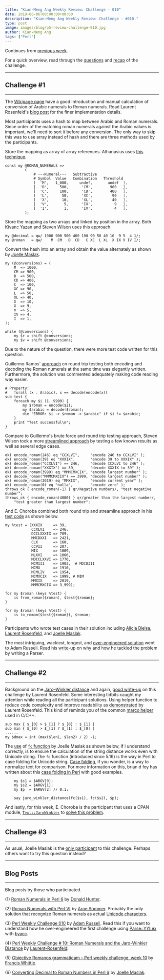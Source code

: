 ```yaml
---
title: "Kian-Meng Ang Weekly Review: Challenge - 010"
date: 2019-06-06T00:00:00+00:00
description: "Kian-Meng Ang Weekly Review: Challenge - #010."
type: post
image: images/blog/p5-review-challenge-010.jpg
author: Kian-Meng Ang
tags: ["Perl"]
---
```


Continues from [previous week](/blog/review-challenge-009).

For a quick overview, read through the [questions](/blog/perl-weekly-challenge-010/) and [recap](/blog/recap-challenge-010/) of the challenge.

***

## Challenge #1

***
The [Wikipage page](https://en.wikipedia.org/wiki/Roman_numerals) have a good introduction and manual calculation of conversion of Arabic numerals to Roman numerals. Read Laurent Rosenfeld's [blog post](http://blogs.perl.org/users/laurent_r/2019/05/perl-weekly-challenge-10-roman-numerals-and-jaro-winkler-distance.html) for the finer implementation details.

Most participants uses a hash to map between Arabic and Roman numerals. Since order of the matching roman numerals against the Arabic values is important, we'll need to sort it before any conversion. The only way to skip this was to use array instead of hash and there are three methods used by the participants.

Store the mapping as array of array references. Athanasius uses [this technique](https://github.com/manwar/perlweeklychallenge-club/blob/master/challenge-010/athanasius/perl5/ch-1.pl).

    const my @ROMAN_NUMERALS =>
             (
                 # ---Numeral---   Subtractive
                 # Symbol  Value   Combination   Threshold
                 [  'M',   1_000,     undef,       undef  ],
                 [  'D',     500,      'CM',        900   ],
                 [  'C',     100,      'CD',        400   ],
                 [  'L',      50,      'XC',         90   ],
                 [  'X',      10,      'XL',         40   ],
                 [  'V',       5,      'IX',          9   ],
                 [  'I',       1,      'IV',          4   ],
             );

Store the mapping as two arrays and linked by position in the array. Both [Kivanc Yazan](https://github.com/manwar/perlweeklychallenge-club/blob/master/challenge-010/kivanc-yazan/perl5/ch-1.pl) and [Steven Wilson](https://github.com/manwar/perlweeklychallenge-club/blob/master/challenge-010/steven-wilson/perl5/ch-1.pl) uses this approach.

    my @decimal = qw/ 1000 900 500 400 100 90 50 40 10  9 5  4 1/;
    my @roman   = qw/    M  CM   D  CD   C XC  L XL  X IX V IV I/;

Convert the hash into an array and obtain the value alternately as shown by [Joelle Maslak](https://github.com/manwar/perlweeklychallenge-club/blob/master/challenge-010/joelle-maslak/perl5/ch-1.pl).

    my (@conversions) = (
        M  => 1000,
        CM => 900,
        D  => 500,
        CD => 400,
        C  => 100,
        XC => 90,
        L  => 50,
        XL => 40,
        X  => 10,
        X  => 9,
        V  => 5,
        IV => 4,
        I  => 1,
    );

    while (@conversions) {
        my $r = shift @conversions;
        my $v = shift @conversions;

Due to the nature of the question, there were more test code written for this question.

Guillermo Ramos' [approach](https://github.com/manwar/perlweeklychallenge-club/blob/master/challenge-010/guillermo-ramos/perl5/ch-1.pl) on round trip testing both encoding and decoding the Roman numerals at the same time was elegantly written. Furthermore, the solution was commented adequately making code reading way easier.

    # Property:
    #   forall (x : Arabic). x == decode(encode(x))
    sub test {
        foreach my $i (1..9999) {
            my $roman = encode($i);
            my $arabic = decode($roman);
            die "ERROR: $i -> $roman -> $arabic" if $i != $arabic;
        }
        print "Test successful\n";
    }

Compare to Guillermo's brute force and round trip testing approach, Steven Wilson took a more [streamlined approach](https://github.com/manwar/perlweeklychallenge-club/blob/master/challenge-010/steven-wilson/perl5/ch-1.pl) by testing a few known results as well as several edge cases.

    ok( encode_roman(246) eq "CCXLVI",     "encode 246 to CCXLVI" );
    ok( encode_roman(39) eq "XXXIX",       "encode 39 to XXXIX" );
    ok( decode_roman("CCXLVI") == 246,     "decode CCXLVI to 246" );
    ok( decode_roman("XXXIX") == 39,       "decode XXXIX to 39" );
    ok( encode_roman(3999) eq "MMMCMXCIX", "encode largest number" );
    ok( decode_roman("MMMCMXCIX") == 3999, "decode largest number" );
    ok( encode_roman(2019) eq "MMXIX",     "encode current year" );
    ok( encode_roman(0) eq "nulla",        "encode zero" );
    throws_ok { encode_roman(-1) } qr/Negative numbers/, "test negative number";
    throws_ok { encode_roman(4000) } qr/greater than the largest number/,
        "test greater than largest number";

And E. Choroba combined both round trip and streamline approach in his [test code](https://github.com/manwar/perlweeklychallenge-club/blob/master/challenge-010/e-choroba/perl5/ch-1.pl) as shown below.

    my %test = (XXXIX     => 39,
                CCXLVI    => 246,
                DCCLXXXIX => 789,
                MMCDXXI   => 2421,
                CLX       => 160,
                CCVII     => 207,
                MIX       => 1009,
                MLXVI     => 1066,
                MDCCLXXVI => 1776,
                MCMIII    => 1903,  # MDCDIII
                MCMX      => 1910,
                MCMLIV    => 1954,
                MCMXCIX   => 1999, # MIM
                MMXIX     => 2019,
                MMMCMXCIX => 3_999);

    for my $roman (keys %test) {
        is from_roman($roman), $test{$roman};
    }

    for my $roman (keys %test) {
        is to_roman($test{$roman}), $roman;
    }

Participants who wrote test cases in their solution including [Alicia Bielsa](https://github.com/manwar/perlweeklychallenge-club/blob/master/challenge-010/alicia-bielsa/perl5/ch-1.pl), [Laurent Rosenfeld](https://github.com/manwar/perlweeklychallenge-club/blob/master/challenge-010/laurent-rosenfeld/perl5/ch-1.pl), and [Joelle Maslak](https://github.com/manwar/perlweeklychallenge-club/blob/master/challenge-010/joelle-maslak/perl5/ch-1.pl).

The most intriguing, wackiest, longest, and [over-engineered solution](https://github.com/manwar/perlweeklychallenge-club/tree/master/challenge-010/adam-russell/perl5) went to Adam Russell. Read his [write-up](https://adamcrussell.livejournal.com/3640.html) on why and how he tackled the problem by writing a Parser.

***

## Challenge #2

***
Background on the [Jaro–Winkler distance](https://en.wikipedia.org/wiki/Jaro%E2%80%93Winkler_distance) and again, [good write-up](http://blogs.perl.org/users/laurent_r/2019/05/perl-weekly-challenge-10-roman-numerals-and-jaro-winkler-distance.html) on this challenge by Laurent Rosenfeld. Some interesting tidbits caught my attention while reading all the participant solutions. Using helper function to reduce code complexity and improve readability as [demonstrated](https://github.com/manwar/perlweeklychallenge-club/blob/master/challenge-010/laurent-rosenfeld/perl5/ch-2.pl) by Laurent Rosenfeld. This kind of reminds you of the common [marco helper](https://en.wikipedia.org/wiki/Macro_(computer_science)) used in C/C++.

    sub max { $_[0] > $_[1] ? $_[0] : $_[1] }
    sub min { $_[0] > $_[1] ? $_[1] : $_[0] }
    ......
    my $dmax = int (max($len1, $len2) / 2) -1;

The [use](https://github.com/manwar/perlweeklychallenge-club/blob/master/challenge-010/joelle-maslak/perl5/ch-2.pl) of [`fc` function](https://perldoc.perl.org/functions/fc.html) by Joelle Maslak as shown below, if I understand correctly, is to ensure the calculation of the string distance works even with Unicode string. The `fc` function (introduced since 5.16) is the way in Perl to case folding for Unicode string. [Case folding](https://www.w3.org/International/wiki/Case_folding), if you wonder, is a way to normalize text for comparison. For more information on this, brian d foy has written about this [case folding in Perl](https://www.effectiveperlprogramming.com/2012/02/fold-cases-properly/) with good examples.

        my $s1 = $ARGV[0];
        my $s2 = $ARGV[1];
        my $p  = $ARGV[2] // 0.1;

        say jaro_winkler_distance(fc($s1), fc($s2), $p);

And lastly, for this week, E. Choroba is the participant that uses a CPAN module, [`Text::JaroWinkler`](https://metacpan.org/pod/Text::JaroWinkler) to [solve this problem](https://github.com/manwar/perlweeklychallenge-club/blob/master/challenge-010/e-choroba/perl5/ch-2.pl).

***

## Challenge #3

***
As usual, Joelle Maslak is the [only participant](https://github.com/manwar/perlweeklychallenge-club/blob/master/challenge-010/joelle-maslak/perl5/ch-3.pl) to this challenge. Perhaps others want to try this question instead?

***

## Blog Posts

***
Blog posts by those who participated.

(1) [Roman Numerals in Perl 6](http://donaldh.wtf/2019/05/roman-numerals-in-perl-6/) by [Donald Hunter](http://donaldh.wtf/about/).

(2) [Roman Numerals with Perl Ⅵ](https://perl6.eu/roman.html) by [Arne Sommer](https://bbop.org/). Probably the only solution that recognize Roman numerals as actual [Unicode characters](https://en.wikipedia.org/wiki/Numerals_in_Unicode#Roman_numerals).

(3) [Perl Weekly Challenge 010](https://adamcrussell.livejournal.com/3640.html) by [Adam Russell](https://adamcrussell.livejournal.com/profile). Read this if you want to understand how he over-engineered the first challenge using [Parse::YYLex](https://metacpan.org/pod/Parse::YYLex) with [byacc](http://www.cpan.org/modules/by-module/RPC/JAKE/perl5-byacc-patches-0.6.readme).

(4) [Perl Weekly Challenge # 10: Roman Numerals and the Jaro-Winkler Distance](http://blogs.perl.org/users/laurent_r/2019/05/perl-weekly-challenge-10-roman-numerals-and-jaro-winkler-distance.html) by [Laurent-Rosenfeld](http://blogs.perl.org/mt/mt-cp.fcgi?__mode=view&id=4694).

(5) [Obiective Romanos grammaticam – Perl weekly challenge, week 10](https://rage.powered.ninja/2019/06/02/obiective-romanos-grammaticam.html) by [Francis Whittle](https://rage.powered.ninja/).

(6) [Converting Decimal to Roman Numbers in Perl 6](https://digitalbarbedwire.com/2019/06/01/converting-decimal-to-roman-numbers-in-perl-6/) by [Joelle Maslak](https://digitalbarbedwire.com/about/).
